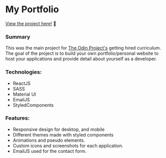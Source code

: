 # My Portfolio

<p><a href="https://kfig21.github.io/portfolio_2022/" target="_blank" rel="noopener noreferrer">View the project here!</a> 👀</p>

<h3>Summary</h3>
<p>This was the main project for <a href="https://www.theodinproject.com/paths/full-stack-javascript/courses/getting-hired/lessons/building-your-personal-website" target="_blank" rel="noopener noreferrer">The Odin Project's</a> getting hired curriculum. The goal of the project is to build your own portfolio/personal website to host your applications and provide detail about yourself as a developer.</p>

 <h3>Technologies:</h3>
  <ul>
  <li>ReactJS</li>
  <li>SASS</li>
  <li>Material UI</li>
  <li>EmailJS</li>
  <li>StyledComponents</li>
 </ul>

 <h3>Features:</h3>
 <ul>
  <li>Responsive design for desktop, and mobile</li>
  <li>Different themes made with styled components</li>
  <li>Animations and pseudo elements.</li>
  <li>Custom icons and screenshots for each application.</li>
  <li>EmailJS used for the contact form.</li>
 </ul>
